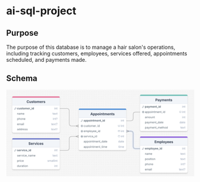 # ai-sql-project
## Purpose
The purpose of this database is to manage a hair salon's operations, including tracking customers, employees, services offered, appointments scheduled, and payments made.
## Schema
![Hair Salon ERD](hair-salon-erd.png)
